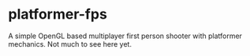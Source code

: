 # platformer-fps
A simple OpenGL based multiplayer first person shooter with platformer mechanics.
Not much to see here yet.
